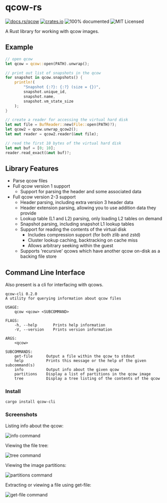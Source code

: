 # qcow-rs

[![docs.rs/qcow](https://docs.rs/qcow/badge.svg)](https://docs.rs/qcow)
[![crates.io](https://img.shields.io/crates/v/qcow.svg)](https://crates.io/crates/qcow)
![100% documented](https://img.shields.io/badge/docs-100%25-blueviolet)
![MIT Licensed](https://img.shields.io/github/license/panda-re/qcow-rs)

A Rust library for working with qcow images.

## Example

```rust
// open qcow
let qcow = qcow::open(PATH).unwrap();

// print out list of snapshots in the qcow
for snapshot in qcow.snapshots() {
    println!(
        "Snapshot {:?}: {:?} (size = {})",
        snapshot.unique_id,
        snapshot.name,
        snapshot.vm_state_size
    );
}

// create a reader for accessing the virtual hard disk
let mut file = BufReader::new(File::open(PATH)?);
let qcow2 = qcow.unwrap_qcow2();
let mut reader = qcow2.reader(&mut file);

// read the first 10 bytes of the virtual hard disk
let mut buf = [0; 10];
reader.read_exact(&mut buf)?;
```

## Library Features

* Parse qcow files
* Full qcow version 1 support
  * Support for parsing the header and some associated data
* Full qcow version 2-3 support
  * Header parsing, including extra version 3 header data
  * Header extension parsing, allowing you to use addition data they provide
  * Lookup table (L1 and L2) parsing, only loading L2 tables on demand
  * Snapshot parsing, including snapshot L1 lookup tables
  * Support for reading the contents of the virtual disk
    * Includes compression support (for both zlib and zstd)
    * Cluster lookup caching, backtracking on cache miss
    * Allows arbitrary seeking within the guest
  * Supports 'recursive' qcows which have another qcow on-disk as a backing file store

## Command Line Interface

Also present is a cli for interfacing with qcows.

```
qcow-cli 0.2.0
A utility for querying information about qcow files

USAGE:
    qcow <qcow> <SUBCOMMAND>

FLAGS:
    -h, --help       Prints help information
    -V, --version    Prints version information

ARGS:
    <qcow>

SUBCOMMANDS:
    get-file      Output a file within the qcow to stdout
    help          Prints this message or the help of the given subcommand(s)
    info          Output info about the given qcow
    partitions    Display a list of partitions in the qcow image
    tree          Display a tree listing of the contents of the qcow
```

### Install

```
cargo install qcow-cli
```

### Screenshots

Listing info about the qcow:

![info command](https://raw.githubusercontent.com/panda-re/qcow-rs/master/cli/screenshots/info.png?raw=true)

Viewing the file tree:

![tree command](https://raw.githubusercontent.com/panda-re/qcow-rs/master/cli/screenshots/tree.png?raw=true)

Viewing the image partitions:

![partitions command](https://raw.githubusercontent.com/panda-re/qcow-rs/master/cli/screenshots/partitions.png?raw=true)

Extracting or viewing a file using get-file:

![get-file command](https://raw.githubusercontent.com/panda-re/qcow-rs/master/cli/screenshots/get-file.png?raw=true)

